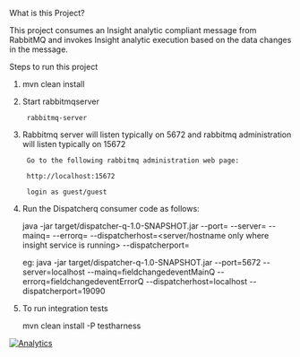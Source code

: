 What is this Project?

   This project consumes an Insight analytic compliant message from RabbitMQ and invokes Insight analytic execution based on the data changes in the message.


Steps to run this project

1) mvn clean install 
	

2) Start rabbitmqserver		

		rabbitmq-server

3) Rabbitmq server will listen typically on 5672 and rabbitmq administration will listen typically on 15672
	
		Go to the following rabbitmq administration web page: 
			
		http://localhost:15672

		login as guest/guest

4) Run the Dispatcherq consumer code as follows:


	java -jar target/dispatcher-q-1.0-SNAPSHOT.jar --port=<rabbitmq server port> --server=<rabbitmq server host> --mainq=<rabbitmq main queue name> --errorq=<rabbitmq error queue name> --dispatcherhost=<server/hostname only where insight service is running> --dispatcherport=<server port where insight service is listening>

	eg: java -jar target/dispatcher-q-1.0-SNAPSHOT.jar --port=5672 --server=localhost --mainq=fieldchangedeventMainQ --errorq=fieldchangedeventErrorQ --dispatcherhost=localhost --dispatcherport=19090 

5) To run integration tests
	
	mvn clean install -P testharness    

[![Analytics](https://predix-beacon.appspot.com/UA-82773213-1/fieldchangedevent-consumer/readme?pixel)](https://github.com/PredixDev)
